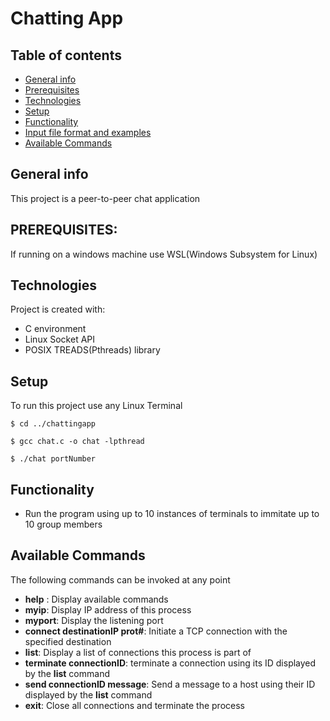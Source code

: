# Chatting App

## Table of contents
* [General info](#general-info)
* [Prerequisites](#prerequisites)
* [Technologies](#technologies)
* [Setup](#setup)
* [Functionality](#functionality)
* [Input file format and examples](#input-file-format-and-examples)
* [Available Commands](#available-commands)

## General info
This project is a peer-to-peer chat application

## PREREQUISITES:
If running on a windows machine use WSL(Windows Subsystem for Linux)

## Technologies
Project is created with:
* C environment
* Linux Socket API
* POSIX TREADS(Pthreads) library

## Setup
To run this project use any Linux Terminal
```
$ cd ../chattingapp
```
```
$ gcc chat.c -o chat -lpthread
```
```
$ ./chat portNumber
```

## Functionality
* Run the program using up to 10 instances of terminals to immitate up to 10 group members


## Available Commands
The following commands can be invoked at any point 
* **help** : Display available commands
* **myip**: Display IP address of this process
* **myport**: Display the listening port
* **connect destinationIP prot#**: Initiate a TCP connection with the specified destination 
* **list**: Display a list of connections this process is part of
* **terminate connectionID**: terminate a connection using its ID displayed by the **list** command
* **send connectionID message**: Send a message to a host using their ID displayed by the **list** command
* **exit**: Close all connections and terminate the process
